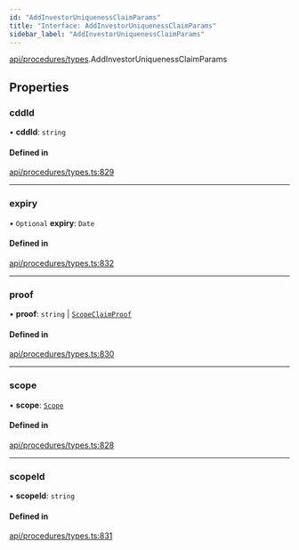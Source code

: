```yaml
---
id: "AddInvestorUniquenessClaimParams"
title: "Interface: AddInvestorUniquenessClaimParams"
sidebar_label: "AddInvestorUniquenessClaimParams"
---
```


[api/procedures/types](../../../../../modules/API/Procedures/Types/Types.md).AddInvestorUniquenessClaimParams

## Properties

### cddId

• **cddId**: `string`

#### Defined in

[api/procedures/types.ts:829](https://github.com/PolymeshAssociation/polymesh-sdk/blob/b55e63737/src/api/procedures/types.ts#L829)

___

### expiry

• `Optional` **expiry**: `Date`

#### Defined in

[api/procedures/types.ts:832](https://github.com/PolymeshAssociation/polymesh-sdk/blob/b55e63737/src/api/procedures/types.ts#L832)

___

### proof

• **proof**: `string` \| [`ScopeClaimProof`](../ScopeClaimProof/ScopeClaimProof.md)

#### Defined in

[api/procedures/types.ts:830](https://github.com/PolymeshAssociation/polymesh-sdk/blob/b55e63737/src/api/procedures/types.ts#L830)

___

### scope

• **scope**: [`Scope`](../../../Entities/Types/Scope/Scope.md)

#### Defined in

[api/procedures/types.ts:828](https://github.com/PolymeshAssociation/polymesh-sdk/blob/b55e63737/src/api/procedures/types.ts#L828)

___

### scopeId

• **scopeId**: `string`

#### Defined in

[api/procedures/types.ts:831](https://github.com/PolymeshAssociation/polymesh-sdk/blob/b55e63737/src/api/procedures/types.ts#L831)
